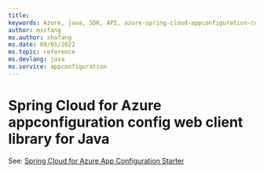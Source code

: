 ```yaml
---
title: 
keywords: Azure, java, SDK, API, azure-spring-cloud-appconfiguration-config-web, appconfiguration
author: mssfang
ms.author: shafang
ms.date: 09/01/2022
ms.topic: reference
ms.devlang: java
ms.service: appconfiguration
---
```

# Spring Cloud for Azure appconfiguration config web client library for Java

See: [Spring Cloud for Azure App Configuration Starter](https://github.com/Azure/azure-sdk-for-java/tree/main/sdk/appconfiguration/azure-spring-cloud-starter-appconfiguration-config)
